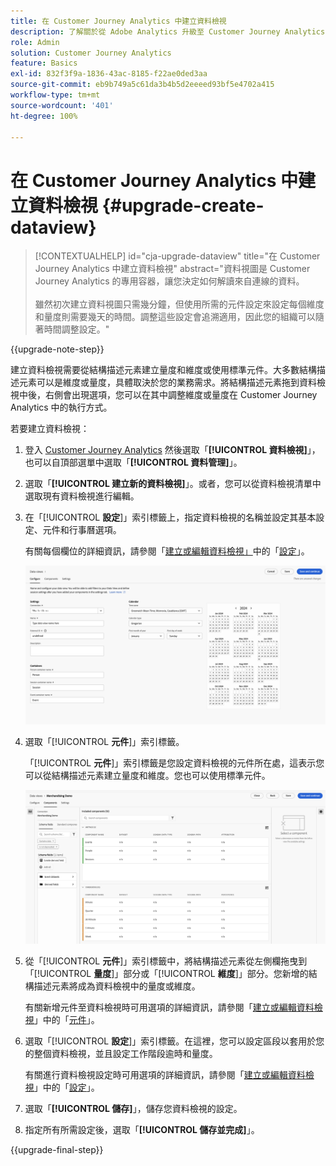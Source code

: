 ```yaml
---
title: 在 Customer Journey Analytics 中建立資料檢視
description: 了解關於從 Adobe Analytics 升級至 Customer Journey Analytics 的建議路徑
role: Admin
solution: Customer Journey Analytics
feature: Basics
exl-id: 832f3f9a-1836-43ac-8185-f22ae0ded3aa
source-git-commit: eb9b749a5c61da3b4b5d2eeeed93bf5e4702a415
workflow-type: tm+mt
source-wordcount: '401'
ht-degree: 100%

---
```


# 在 Customer Journey Analytics 中建立資料檢視 {#upgrade-create-dataview}

<!-- markdownlint-disable MD034 -->

>[!CONTEXTUALHELP]
>id="cja-upgrade-dataview"
>title="在 Customer Journey Analytics 中建立資料檢視"
>abstract="資料視圖是 Customer Journey Analytics 的專用容器，讓您決定如何解讀來自連線的資料。<br><br>雖然初次建立資料視圖只需幾分鐘，但使用所需的元件設定來設定每個維度和量度則需要幾天的時間。調整這些設定會追溯適用，因此您的組織可以隨著時間調整設定。"

<!-- markdownlint-enable MD034 -->

{{upgrade-note-step}}

<!-- Should we single source this instead of duplicate it? The following steps were copied from: /help/data-views/create-dataview.md -->

建立資料檢視需要從結構描述元素建立量度和維度或使用標準元件。大多數結構描述元素可以是維度或量度，具體取決於您的業務需求。將結構描述元素拖到資料檢視中後，右側會出現選項，您可以在其中調整維度或量度在 Customer Journey Analytics 中的執行方式。

若要建立資料檢視：

1. 登入 [Customer Journey Analytics](https://analytics.adobe.com) 然後選取「**[!UICONTROL 資料檢視]**」，也可以自頂部選單中選取「**[!UICONTROL 資料管理]**」。

1. 選取「**[!UICONTROL 建立新的資料檢視]**」。或者，您可以從資料檢視清單中選取現有資料檢視進行編輯。

1. 在「[!UICONTROL **設定**]」索引標籤上，指定資料檢視的名稱並設定其基本設定、元件和行事曆選項。

   有關每個欄位的詳細資訊，請參閱「[建立或編輯資料檢視」](/help/data-views/create-dataview.md)中的「[設定](/help/data-views/create-dataview.md#configure)」。

   ![設定資料檢視](assets/dataview-configure.png)

1. 選取「[!UICONTROL **元件**]」索引標籤。

   「[!UICONTROL **元件**]」索引標籤是您設定資料檢視的元件所在處，這表示您可以從結構描述元素建立量度和維度。您也可以使用標準元件。

   ![元件標籤](assets/dataview-components.png)

1. 從「[!UICONTROL **元件**]」索引標籤中，將結構描述元素從左側欄拖曳到「[!UICONTROL **量度**]」部分或「[!UICONTROL **維度**]」部分。您新增的結構描述元素將成為資料檢視中的量度或維度。

   有關新增元件至資料檢視時可用選項的詳細資訊，請參閱「[建立或編輯資料檢視](/help/data-views/create-dataview.md)」中的「[元件](/help/data-views/create-dataview.md#components)」。

1. 選取「[!UICONTROL **設定**]」索引標籤。在這裡，您可以設定區段以套用於您的整個資料檢視，並且設定工作階段逾時和量度。

   有關進行資料檢視設定時可用選項的詳細資訊，請參閱「[建立或編輯資料檢視](/help/data-views/create-dataview.md)」中的「[設定](/help/data-views/create-dataview.md#settings)」。

1. 選取「**[!UICONTROL 儲存]**」，儲存您資料檢視的設定。

1. 指定所有所需設定後，選取「**[!UICONTROL 儲存並完成]**」。

{{upgrade-final-step}}
